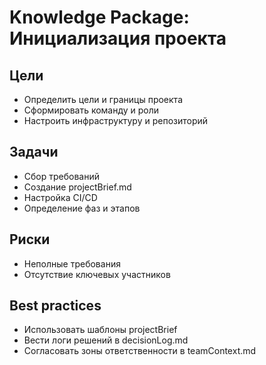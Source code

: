 # Knowledge Package: Инициализация проекта

## Цели
- Определить цели и границы проекта
- Сформировать команду и роли
- Настроить инфраструктуру и репозиторий

## Задачи
- Сбор требований
- Создание projectBrief.md
- Настройка CI/CD
- Определение фаз и этапов

## Риски
- Неполные требования
- Отсутствие ключевых участников

## Best practices
- Использовать шаблоны projectBrief
- Вести логи решений в decisionLog.md
- Согласовать зоны ответственности в teamContext.md 